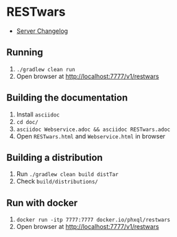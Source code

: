 # RESTwars

* [Server Changelog](server/CHANGELOG.md)

## Running

1. `./gradlew clean run`
1. Open browser at [http://localhost:7777/v1/restwars](http://localhost:7777/v1/restwars)

## Building the documentation

1. Install `asciidoc`
1. `cd doc/`
1. `asciidoc Webservice.adoc && asciidoc RESTwars.adoc`
1. Open `RESTwars.html` and `Webservice.html` in browser

## Building a distribution

1. Run `./gradlew clean build distTar`
1. Check `build/distributions/`

## Run with docker

1. `docker run -itp 7777:7777 docker.io/phxql/restwars`
1. Open browser at [http://localhost:7777/v1/restwars](http://localhost:7777/v1/restwars)
